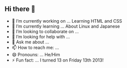 ## Hi there 👋

- 🔭 I’m currently working on ... Learning HTML and CSS
- 🌱 I’m currently learning ... About Linux and Japanese
- 👯 I’m looking to collaborate on ...
- 🤔 I’m looking for help with ...
- 💬 Ask me about ...
- 📫 How to reach me: ...
- 😄 Pronouns: ... He/Him
- ⚡ Fun fact: ... I turned 13 on Friday 13th 2013!
